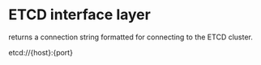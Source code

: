 # ETCD interface layer

returns a connection string formatted for connecting to the ETCD cluster.

etcd://{host}:{port}



